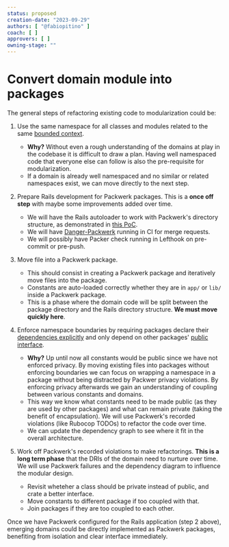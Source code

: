```yaml
---
status: proposed
creation-date: "2023-09-29"
authors: [ "@fabiopitino" ]
coach: [ ]
approvers: [ ]
owning-stage: ""
---
```


# Convert domain module into packages

The general steps of refactoring existing code to modularization could be:

1. Use the same namespace for all classes and modules related to the same [bounded context](bounded_contexts.md).

   - **Why?** Without even a rough understanding of the domains at play in the codebase it is difficult to draw a plan.
     Having well namespaced code that everyone else can follow is also the pre-requisite for modularization.
   - If a domain is already well namespaced and no similar or related namespaces exist, we can move directly to the
     next step.
1. Prepare Rails development for Packwerk packages. This is a **once off step** with maybe some improvements
   added over time.

   - We will have the Rails autoloader to work with Packwerk's directory structure, as demonstrated in
     [this PoC](https://gitlab.com/gitlab-org/gitlab/-/merge_requests/129254/diffs#note_1512982957).
   - We will have [Danger-Packwerk](https://github.com/rubyatscale/danger-packwerk) running in CI for merge requests.
   - We will possibly have Packer check running in Lefthook on pre-commit or pre-push.
1. Move file into a Packwerk package.

   - This should consist in creating a Packwerk package and iteratively move files into the package.
   - Constants are auto-loaded correctly whether they are in `app/` or `lib/` inside a Packwerk package.
   - This is a phase where the domain code will be split between the package directory and the Rails directory structure.
     **We must move quickly here**.
1. Enforce namespace boundaries by requiring packages declare their [dependencies explicitly](https://github.com/Shopify/packwerk/blob/main/USAGE.md#enforcing-dependency-boundary)
   and only depend on other packages' [public interface](https://github.com/rubyatscale/packwerk-extensions#privacy-checker).

   - **Why?** Up until now all constants would be public since we have not enforced privacy. By moving existing files
     into packages without enforcing boundaries we can focus on wrapping a namespace in a package without being distracted
     by Packwer privacy violations. By enforcing privacy afterwards we gain an understanding of coupling between various
     constants and domains.
   - This way we know what constants need to be made public (as they are used by other packages) and what can
     remain private (taking the benefit of encapsulation). We will use Packwerk's recorded violations (like Rubocop TODOs)
     to refactor the code over time.
   - We can update the dependency graph to see where it fit in the overall architecture.
1. Work off Packwerk's recorded violations to make refactorings. **This is a long term phase** that the DRIs of the
   domain need to nurture over time. We will use Packwerk failures and the dependency diagram to influence the modular design.

   - Revisit wheteher a class should be private instead of public, and crate a better interface.
   - Move constants to different package if too coupled with that.
   - Join packages if they are too coupled to each other.

Once we have Packwerk configured for the Rails application (step 2 above), emerging domains could be directly implemented
as Packwerk packages, benefiting from isolation and clear interface immediately.
